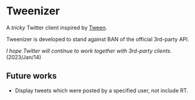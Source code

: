 # Tweenizer

A *tricky* Twitter client inspired by [Tween](https://sites.google.com/site/tweentwitterclient/).

Tweenizer is developed to stand against BAN of the official 3rd-party API.

*I hope Twitter will continue to work together with 3rd-party clients.*
(2023/Jan/14)

## Future works

* Display tweets which were posted by a specified user, not include RT.
